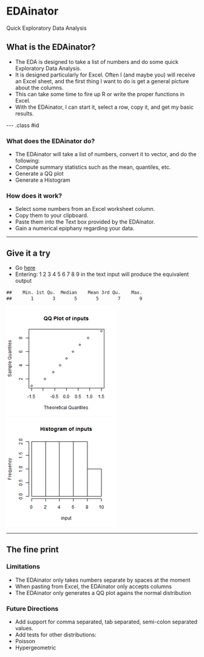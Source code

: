 # EDAinator
Quick Exploratory Data Analysis
## What is the EDAinator?

 * The EDA is designed to take a list of numbers and do some quick Exploratory Data Analysis.
 * It is designed particularly for Excel.  Often I (and maybe you) will receive an Excel sheet, and the first thing I want to do is get a general picture about the columns.
  * This can take some time to fire up R or write the proper functions in Excel.
  * With the EDAinator, I can start it, select a row, copy it, and get my basic results. 

--- .class #id 

### What does the EDAinator do?
 * The EDAinator will take a list of numbers, convert it to vector, and do the following:
  * Compute summary statistics such as the mean, quantiles, etc.
  * Generate a QQ plot
  * Generate a Histogram
  
### How does it work?
 * Select some numbers from an Excel worksheet column.
 * Copy them to your clipboard.
 * Paste them into the Text box provided by the EDAinator.
 * Gain a numerical epiphany regarding your data.

---

## Give it a try
 * Go [here](https://jamesbullis.shinyapps.io/EDAinator)
 * Entering:  1 2 3 4 5 6 7 8 9 in the text input will produce the equivalent output


```
##    Min. 1st Qu.  Median    Mean 3rd Qu.    Max. 
##       1       3       5       5       7       9
```

![plot of chunk unnamed-chunk-1](assets/fig/unnamed-chunk-1-1.png) ![plot of chunk unnamed-chunk-1](assets/fig/unnamed-chunk-1-2.png) 





---

## The fine print
### Limitations
 * The EDAinator only takes numbers separate by spaces at the moment
 * When pasting from Excel, the EDAinator only accepts columns
 * The EDAinator only generates a QQ plot agains the normal distribution

### Future Directions
 * Add support for comma separated, tab separated, semi-colon separated values.
 * Add tests for other distributions:
  * Poisson
  * Hypergeometric
  




